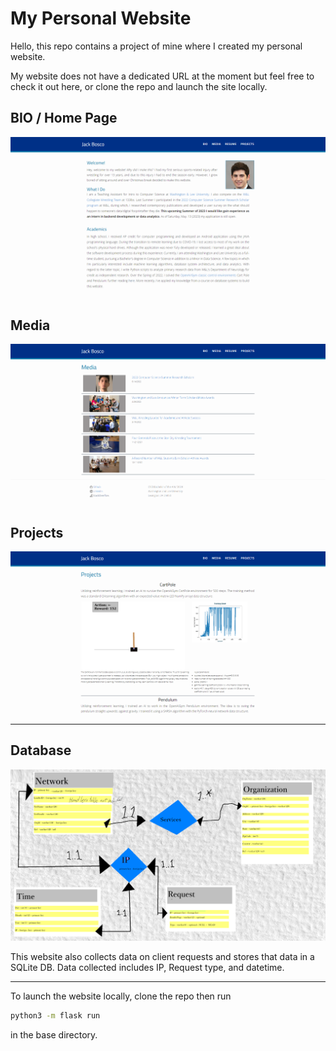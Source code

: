 # My Personal Website

Hello, this repo contains a project of mine where I created my personal website.

My website does not have a dedicated URL at the moment but feel free to check it out here,
 or clone the repo and launch the site locally.

## BIO / Home Page

![Screen Shot of Home Page](screenshots/BIO.png "BIO")

## Media

![Screen Shot of Media Page](screenshots/MEDIA.png "MEDIA")

## Projects

![Screen Shot of Projects Page](screenshots/Projects.png "PROJECTS")

---

## Database

![Element Relational Diagram](static/images/ERD.png "ERD")

This website also collects data on client requests and stores that data in a SQLite DB.
Data collected includes IP, Request type, and datetime.

---

To launch the website locally, clone the repo then run

```bash
python3 -m flask run
```

in the base directory. 